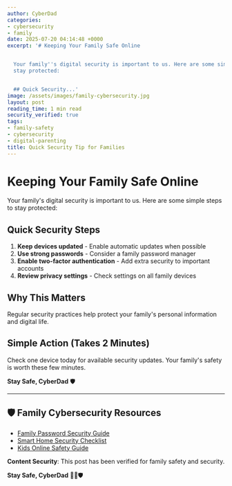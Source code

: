 ```yaml
---
author: CyberDad
categories:
- cybersecurity
- family
date: 2025-07-20 04:14:48 +0000
excerpt: '# Keeping Your Family Safe Online


  Your family''s digital security is important to us. Here are some simple steps to
  stay protected:


  ## Quick Security...'
image: /assets/images/family-cybersecurity.jpg
layout: post
reading_time: 1 min read
security_verified: true
tags:
- family-safety
- cybersecurity
- digital-parenting
title: Quick Security Tip for Families
---
```


# Keeping Your Family Safe Online

Your family's digital security is important to us. Here are some simple steps to stay protected:

## Quick Security Steps
1. **Keep devices updated** - Enable automatic updates when possible
2. **Use strong passwords** - Consider a family password manager
3. **Enable two-factor authentication** - Add extra security to important accounts
4. **Review privacy settings** - Check settings on all family devices

## Why This Matters
Regular security practices help protect your family's personal information and digital life.

## Simple Action (Takes 2 Minutes)
Check one device today for available security updates. Your family's safety is worth these few minutes.

**Stay Safe, CyberDad** 🛡️


---

## 🛡️ Family Cybersecurity Resources

- [Family Password Security Guide](/family-password-guide)
- [Smart Home Security Checklist](/smart-home-security)
- [Kids Online Safety Guide](/kids-online-safety)

**Content Security**: This post has been verified for family safety and security.

**Stay Safe, CyberDad** 👨‍💻🛡️
